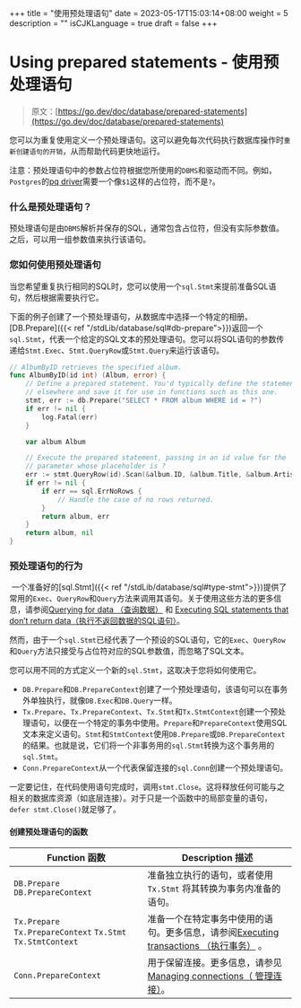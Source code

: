 +++
title = "使用预处理语句"
date = 2023-05-17T15:03:14+08:00
weight = 5
description = ""
isCJKLanguage = true
draft = false
+++
# Using prepared statements - 使用预处理语句

> 原文：[https://go.dev/doc/database/prepared-statements](https://go.dev/doc/database/prepared-statements)

​	您可以为重复使用定义一个预处理语句。这可以避免每次代码执行数据库操作时`重新创建语句的开销`，从而帮助代码更快地运行。

注意：预处理语句中的参数占位符根据您所使用的`DBMS`和驱动而不同。例如，`Postgres`的[pq driver](https://pkg.go.dev/github.com/lib/pq)需要一个像`$1`这样的占位符，而不是`?`。

###  什么是预处理语句？

​	预处理语句是由`DBMS`解析并保存的SQL，通常包含占位符，但没有实际参数值。之后，可以用一组参数值来执行该语句。

### 您如何使用预处理语句

​	当您希望重复执行相同的SQL时，您可以使用一个`sql.Stmt`来提前准备SQL语句，然后根据需要执行它。

​	下面的例子创建了一个预处理语句，从数据库中选择一个特定的相册。[DB.Prepare]({{< ref "/stdLib/database/sql#db-prepare">}})返回一个`sql.Stmt`，代表一个给定的SQL文本的预处理语句。您可以将SQL语句的参数传递给`Stmt.Exec`、`Stmt.QueryRow`或`Stmt.Query`来运行该语句。

```go  hl_lines="14 14"
// AlbumByID retrieves the specified album.
func AlbumByID(id int) (Album, error) {
    // Define a prepared statement. You'd typically define the statement
    // elsewhere and save it for use in functions such as this one.
    stmt, err := db.Prepare("SELECT * FROM album WHERE id = ?")
    if err != nil {
        log.Fatal(err)
    }

    var album Album

    // Execute the prepared statement, passing in an id value for the
    // parameter whose placeholder is ?
    err := stmt.QueryRow(id).Scan(&album.ID, &album.Title, &album.Artist, &album.Price, &album.Quantity)
    if err != nil {
        if err == sql.ErrNoRows {
            // Handle the case of no rows returned.
        }
        return album, err
    }
    return album, nil
}
```

### 预处理语句的行为

​	一个准备好的[sql.Stmt]({{< ref "/stdLib/database/sql#type-stmt">}})提供了常用的`Exec`、`QueryRow`和`Query`方法来调用其语句。关于使用这些方法的更多信息，请参阅[Querying for data （查询数据）](../QueryingForData) 和 [Executing SQL statements that don’t return data（执行不返回数据的SQL语句）](../ExecutingSQLStatementsThatDoNotReturnData)。

​	然而，由于一个`sql.Stmt`已经代表了一个预设的SQL语句，它的`Exec`、`QueryRow`和`Query`方法只接受与占位符对应的SQL参数值，而忽略了SQL文本。

​	您可以用不同的方式定义一个新的`sql.Stmt`，这取决于您将如何使用它。

- `DB.Prepare`和`DB.PrepareContext`创建了一个预处理语句，该语句可以在事务外单独执行，就像`DB.Exec`和`DB.Query`一样。
- `Tx.Prepare`、`Tx.PrepareContext`、`Tx.Stmt`和`Tx.StmtContext`创建一个预处理语句，以便在一个特定的事务中使用。`Prepare`和`PrepareContext`使用SQL文本来定义语句。`Stmt`和`StmtContext`使用`DB.Prepare`或`DB.PrepareContext`的结果。也就是说，它们将一个非事务用的`sql.Stmt`转换为这个事务用的`sql.Stmt`。
- `Conn.PrepareContext`从一个代表保留连接的`sql.Conn`创建一个预处理语句。

​	一定要记住，在代码使用语句完成时，调用`stmt.Close`。这将释放任何可能与之相关的数据库资源（如底层连接）。对于只是一个函数中的局部变量的语句，`defer stmt.Close()`就足够了。

#### 创建预处理语句的函数

| Function 函数                                               | Description 描述                                             |
| ----------------------------------------------------------- | ------------------------------------------------------------ |
| `DB.Prepare` `DB.PrepareContext`                            | 准备独立执行的语句，或者使用 `Tx.Stmt` 将其转换为事务内准备的语句。 |
| `Tx.Prepare` `Tx.PrepareContext` `Tx.Stmt` `Tx.StmtContext` | 准备一个在特定事务中使用的语句。更多信息，请参阅[Executing transactions （执行事务）](../ExecutingTransactions) 。 |
| `Conn.PrepareContext`                                       | 用于保留连接。更多信息，请参见[Managing connections（ 管理连接）](../ManagingConnections)。 |